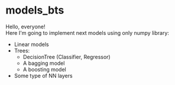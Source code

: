 # models_bts

Hello, everyone!  
Here I'm going to implement next models using only numpy library:  
- Linear models  
- Trees:   
    - DecisionTree (Classifier, Regressor)  
    - A bagging model  
    - A boosting model  
- Some type of NN layers  
